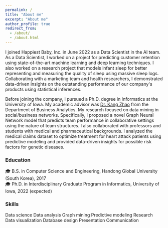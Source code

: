 ```yaml
---
permalink: /
title: "About me"
excerpt: "About me"
author_profile: true
redirect_from: 
  - /about/
  - /about.html
---
```

I joined Happiest Baby, Inc. in June 2022 as a Data Scientist in the AI team. As a Data Scientist, I worked on a project for predicting customer retention using state-of-the-art machine learning and deep learning techniques. I also worked on a research project that models infant sleep for better representing and measuring the quality of sleep using massive sleep logs. Collaborating with a marketing team and health researchers, I demonstrated data-driven insights on the outstanding performance of our company's products using statistical inferences.

Before joining the company, I pursued a Ph.D. degree in Informatics at the University of Iowa. My academic advisor was [Dr. Kang Zhao](https://tippie.uiowa.edu/people/kang-zhao) from the Department of Business Analytics. My research focused on data mining in social/business networks. Specifically, I proposed a novel Graph Neural Network model that predicts team performance in collaborative settings using the nature of team structures.
I also collaborated with professors and students with medical and pharmaceutical backgrounds. I analyzed the medical claims dataset to optimize treatment for heart attack patients using predictive modeling and provided data-driven insights for possible risk factors for genetic diseases. 


### Education
🎓 B.S. in Computer Science and Engineering, Handong Global University (South Korea), 2017 <br>
🎓 Ph.D. in Interdisciplinary Graduate Program in Informatics, University of Iowa, 2022 (expected)

### Skills
Data science
Data analysis
Graph mining
Predictive modeling
Research
Data visualization
Database design
Presentation
Communication


